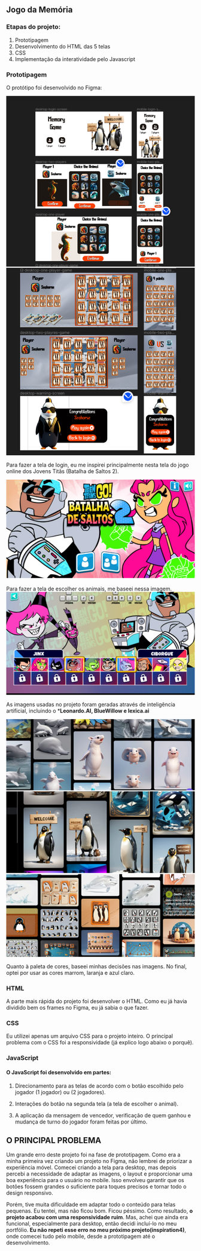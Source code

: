 ## Jogo da Memória

### Etapas do projeto:
1. Prototipagem
2. Desenvolvimento do HTML das 5 telas
3. CSS
4. Implementação da interatividade pelo Javascript

### Prototipagem
O protótipo foi desenvolvido no Figma:
<div>
<img src="images/figma1.png" alt="Figma">
<br/>
<img src="images/figma2.png" alt="Figma">
</div>

Para fazer a tela de login, eu me inspirei principalmente nesta tela do jogo online dos Jovens Titãs (Batalha de Saltos 2).

<div>
    <img src="images/titans1.png" alt="Titans">
</div>
<br>
Para fazer a tela de escolher os animais, me baseei nessa imagem.

<div>
 <img src="images/ttitans2.png" alt="Titans">
</div>

As imagens usadas no projeto  foram geradas através de inteligência artificial, incluindo o ***Leonardo.AI, BlueWillow e lexica.ai**
<div>
 <img src="images/leonardo1.png" alt="Titans">
 <img src="images/leonardo2.png" alt="Titans">
 <img src="images/leonardo3.png" alt="Titans">

</div>

 Quanto à paleta de cores, baseei minhas decisões nas imagens. No final, optei por usar as cores marrom, laranja e azul claro.

### HTML

A parte mais rápida do projeto foi desenvolver o HTML. Como eu já havia dividido bem os frames no Figma, eu já sabia o que fazer.

### CSS

Eu utilizei apenas um arquivo CSS para o projeto inteiro. O principal problema com o CSS foi a responsividade (já explico logo abaixo o porquê).

### JavaScript

#### O JavaScript foi desenvolvido em partes:

1. Direcionamento para as telas de acordo com o botão escolhido pelo jogador (1 jogador) ou (2 jogadores).

2. Interações do botão na segunda tela (a tela de escolher o animal).

3. A aplicação da mensagem de vencedor, verificação de quem ganhou e mudança de turno do jogador foram feitas por último.


## O PRINCIPAL PROBLEMA


Um grande erro deste projeto foi na fase de prototipagem. Como era a minha primeira vez criando um projeto no Figma, não lembrei de priorizar a experiência móvel. Comecei criando a tela para desktop, mas depois percebi a necessidade de adaptar as imagens, o layout e proporcionar uma boa experiência para o usuário no mobile. Isso envolveu garantir que os botões fossem grandes o suficiente para toques precisos e tornar todo o design responsivo.

Porém, tive muita dificuldade em adaptar todo o conteúdo para telas pequenas. Eu tentei, mas não ficou bom. Ficou péssimo. Como resultado, **o projeto acabou com uma responsividade ruim**. Mas, achei que ainda era funcional, especialmente para desktop, então decidi incluí-lo no meu portfólio. **Eu não repeti esse erro no meu próximo projeto(inspiration4)**, onde comecei tudo pelo mobile, desde a prototipagem até o desenvolvimento.
